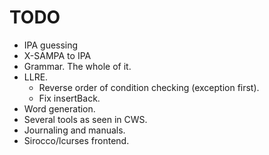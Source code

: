 # TODO
- IPA guessing
- X-SAMPA to IPA
- Grammar. The whole of it.
- LLRE.
  - Reverse order of condition checking (exception first).
  - Fix insertBack.
- Word generation.
- Several tools as seen in CWS.
- Journaling and manuals.
- Sirocco/lcurses frontend.
